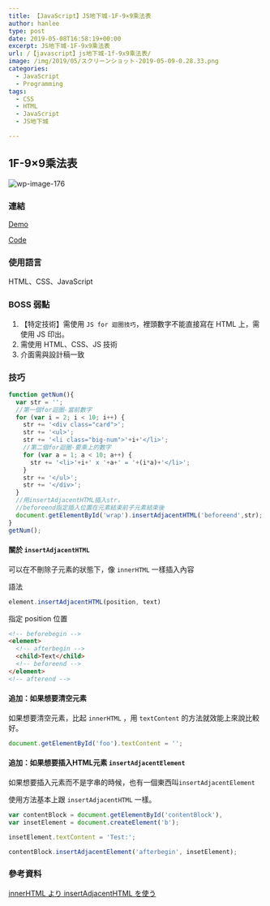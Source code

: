 ```yaml
---
title: 【JavaScript】JS地下城-1F-9×9乘法表
author: hanlee
type: post
date: 2019-05-08T16:58:19+00:00
excerpt: JS地下城-1F-9x9乘法表
url: /【javascript】js地下城-1f-9x9乘法表/
image: /img/2019/05/スクリーンショット-2019-05-09-0.28.33.png
categories:
  - JavaScript
  - Programming
tags:
  - CSS
  - HTML
  - JavaScript
  - JS地下城

---
```

## 1F-9&#215;9乘法表


![wp-image-176](/img/2019/05/スクリーンショット-2019-05-09-0.28.33.png)

### 連結

[Demo](https://hannoeru.github.io/multiplication-chart/)

[Code](https://github.com/hannoeru/multiplication-chart)

### 使用語言

HTML、CSS、JavaScript

### BOSS 弱點

  1. 【特定技術】需使用&nbsp;`JS for 迴圈技巧`，裡頭數字不能直接寫在 HTML 上，需使用&nbsp;JS 印出。
  2. 需使用 HTML、CSS、JS 技術
  3. 介面需與設計稿一致

### 技巧

```js
function getNum(){
  var str = '';
  //第一個for迴圈-當前數字
  for (var i = 2; i < 10; i++) {
    str += '<div class="card">';
    str += '<ul>';
    str += '<li class="big-num">'+i+'</li>';
    //第二個for迴圈-要乘上的數字
    for (var a = 1; a < 10; a++) {
      str += '<li>'+i+' x '+a+' = '+(i*a)+'</li>';
    }
    str += '</ul>';
    str += '</div>';
  }
  //用insertAdjacentHTML插入str，
  //beforeend指定插入位置在元素結束前子元素結束後
  document.getElementById('wrap').insertAdjacentHTML('beforeend',str);
}
getNum();
```

#### 關於 `insertAdjacentHTML`

可以在不刪除子元素的狀態下，像 `innerHTML` 一樣插入內容

語法

```js
element.insertAdjacentHTML(position, text)
```

指定 position 位置

```html
<!-- beforebegin -->
<element>
  <!-- afterbegin -->
  <child>Text</child>
  <!-- beforeend -->
</element>
<!-- afterend -->
```

#### 追加：如果想要清空元素

如果想要清空元素，比起 `innerHTML` ，用&nbsp;`textContent`&nbsp;的方法就效能上來說比較好。

```js
document.getElementById('foo').textContent = '';
```

#### 追加：如果想要插入HTML元素 `insertAdjacentElement`

如果想要插入元素而不是字串的時候，也有一個東西叫`insertAdjacentElement` 

使用方法基本上跟 `insertAdjacentHTML` 一樣。

```js
var contentBlock = document.getElementById('contentBlock'), 
var insetElement = document.createElement('b');

insetElement.textContent = 'Test:';

contentBlock.insertAdjacentElement('afterbegin', insetElement);
```

### 參考資料

[innerHTML より insertAdjacentHTML を使う](https://qiita.com/amamamaou/items/624c22adec32515e863b)